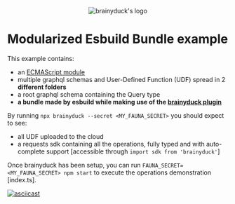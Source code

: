 <p align="center"><img src="https://raw.githubusercontent.com/zvictor/brainyduck/master/.media/logo.png" alt="brainyduck's logo" /><p>

# Modularized Esbuild Bundle example

This example contains:

- an [ECMAScript module](https://nodejs.org/api/esm.html)
- multiple graphql schemas and User-Defined Function (UDF) spread in 2 **different folders**
- a root graphql schema containing the Query type
- **a bundle made by esbuild while making use of the [brainyduck plugin](https://github.com/zvictor/brainyduck/tree/master/bundlers/esbuild)**

By running `npx brainyduck --secret <MY_FAUNA_SECRET>` you should expect to see:

- all UDF uploaded to the cloud
- a requests sdk containing all the operations, fully typed and with auto-complete support [accessible through `import sdk from 'brainyduck'`]

Once brainyduck has been setup, you can run `FAUNA_SECRET=<MY_FAUNA_SECRET> npm start` to execute the operations demonstration [index.ts].

[![asciicast](https://raw.githubusercontent.com/zvictor/brainyduck/master/.media/examples/modularized.gif)](https://asciinema.org/a/361562)
